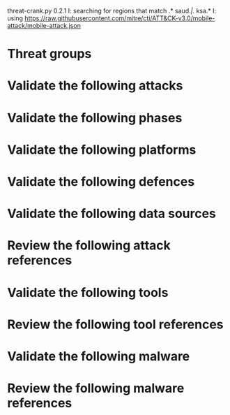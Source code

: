 threat-crank.py 0.2.1
I: searching for regions that match .* saud.*|.* ksa.*
I: using https://raw.githubusercontent.com/mitre/cti/ATT&CK-v3.0/mobile-attack/mobile-attack.json
# Threat groups


# Validate the following attacks


# Validate the following phases


# Validate the following platforms


# Validate the following defences


# Validate the following data sources


# Review the following attack references


# Validate the following tools


# Review the following tool references


# Validate the following malware


# Review the following malware references


